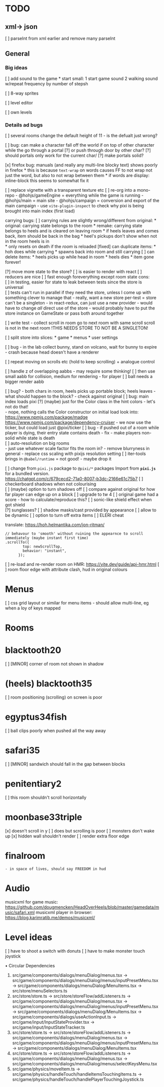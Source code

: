 # TODO

## xml-> json

[ ] parseInt from xml earlier and remove many parseInt 
        
## General

### Big ideas
[ ] add sound to the game
    * start small:
        1 start game sound
        2 walking sound w/repeat frequency by number of stepsh

[ ] 8-way sprites

[ ] level editor

[ ] own levels

### Details ad bugs

[ ] several rooms change the default height of 11 - is the defualt just wrong?

[ ] bug: can make a character fall off the world if on top of other character while the go through a portal
    [?] or push through door by other char?
    [?] should portals only work for the current char/
    [?] make portals solid?    

[x] firefox bug: manuals (and really any multi-line blocky text) shows poorly in firefox
    * this is because `text-wrap` on words causes FF to not wrap not just the word, but
    also to not wrap between them
    * if words are display: inline-block this seems to somewhat fix it

[ ] replace vignette with a transparent texture etc
[ ] re-org into a mono-repo
    - @hohjs/gameEngine = everything while the game is running
    - @hohjs/main = main site
    - @hohjs/campaign = conversion and export of the main campaign
    - use `vite-plugin-inspect` to check why pixi is being brought into main index (first load)

carrying bugs: 
    [ ] carrying rules are slightly wrong/different from original:
        * original: carrying state belongs to the room
        * remake: carrying state belongs to heels and is cleared on leaving room
        * if heels leaves and comes back, item should be back in the bag
        * heel's pickups don't show when not in the room heels is in    
        * only resets on death if the *room* is reloaded
    [fixed] can duplicate items:
        * hoh does while carrying
        * spawns back into room and still carrying
    [ ] can delete items:
        * heels picks up while head in room
        * heels dies
        * item gone forever!

[?] move more state to the store?
    [ ] is easier to render with react
    [ ] reducers are nice
    [ ] fast enough foreverything except room state
    cons:    
    [ ] in testing, easier for state to leak between tests since the store is universal        
    [ ] tests can't run in parallel if they need the store, unless I come up with something clever to manage that 
        - really, want a new store per-test = store can't be a singleton
        - in react-redux, can just use a new provider
        - would have to change *all* direct use of the store
        - would probably have to put the store instance on GameState or pass both around together

[ ] write test - 
    collect scroll in room
    go to next room with same scroll
    scroll is not in the next room
    !THIS NEEDS STORE TO NOT BE A SINGLETON!

[ ] split store into slices:
    * game
    * menus
    * user settings

[ ] bug - in the lab collect bunny, stand on volcano, wait for bunny to expire
    - crash because head doesn't have a renderer

[ ] repeat moving on scrolls etc (hold to keep scrolling) + analogue control    

[ ] handle z of overlapping aabbs - may require some thinking!
    [ ] then use small aabb for collision, medium for rendering - for player 
    [ ] ball needs a bigger render aabb

[ ] bug? - both chars in room, heels picks up portable block; heels leaves - what should happen to the block?
    - check against original
[ ] bug: main index loads pixi
    [?] (maybe) just for the Color class in the hint colors - let's not do that!    
        - nope, nothing calls the Color constructor on initial load
    look into: https://www.npmjs.com/package/madge https://www.npmjs.com/package/dependency-cruiser
    - we now use the ticker, but could load just @pixi/ticker
[ ] bug - if pushed out of a room while player is dying, their entry state contains death
    - fix - make players non-solid while state is death      
[ ] auto-resolution on big rooms    
    - just use whatever scale factor fits the room in?
    - remove blurryness in general - replace css scaling with pixijs resolution setting
[ ] iter-tools brings in `@babel/runtime` = not good!
    - maybe drop it
    
[ ] change from `pixi.js` package to `@pixi/*` packages
    Import from **`pixi.js`** for a bundled version.  
        https://chatgpt.com/c/679cecd2-71a0-8007-b3dc-2166e61c75b7
[ ] checkerboard shadows when not colourising    
[ ] (maybe) option to turn shadows off
[ ] compare against original for how far player can edge up on a block
[ ] upgrade to tw 4
[ ] original game had a score - how to calculate/reproduce this?
[ ] sonic-like shield effect when got shield    
    [?] sunglasses?
[ ] shadow masks/cast provided by appearance
    [ ] allow to be dynamic
[ ] option to turn off extra items
[ ] ELERI cheat

translate: https://hoh.helmantika.com/jon-ritman/

```
// behavour to 'smooth' without ruining the appearnce to scroll immediately (maybe instant first time)
.scrollTo({
        top: newScrollTop,
        behavior: "instant",
      });
```

[ ] re-load and re-render room on HMR: https://vite.dev/guide/api-hmr.html
[ ] room floor edge with attribute clash, hud in original colours

# Menus
[ ] css grid layout or similar for menu items
    - should allow multi-line, eg when a loy of keys mapped

# Rooms

# blacktooth20
[ ] [MINOR] corner of room not shown in shadow

# (heels) blacktooth35
[ ] room positioning (scrolling) on screen is poor

# egyptus34fish
[ ] ball clips poorly when pushed all the way away

# safari35
[ ] [MINOR] sandwich should fall in the gap between blocks

# penitentiary2
[ ] this room shouldn't scroll horizontally

# moonbase33triple
[x] doesn't scroll in y
    [ ] does but scrolling is poor
[ ] monsters don't wake up
[x] hidden wall shouldn't render
[ ] render extra floor edge

# finalroom
    - in space of lives, should say FREEDOM in hud


Audio
=====

musicxml for game music: https://github.com/dougmencken/HeadOverHeels/blob/master/gamedata/music/safari.xml
musicxml player in browser: https://blog.karimratib.me/demos/musicxml/


Level ideas
===========
[ ] have to shoot a switch with donuts
[ ] have to make monster touch joystick




  • Circular Dependencies
  1) src/game/components/dialogs/menuDialog/menus.tsx -> src/game/components/dialogs/menuDialog/menus/inputPresetMenu.tsx -> src/game/components/dialogs/menuDialog/MenuItems.tsx -> src/store/menuSelectors.ts
  2) src/store/store.ts -> src/store/storeFlow/addListeners.ts -> src/game/components/dialogs/menuDialog/menus.tsx -> src/game/components/dialogs/menuDialog/menus/inputPresetMenu.tsx -> src/game/components/dialogs/menuDialog/MenuItems.tsx -> src/game/components/dialogs/useActionInput.ts -> src/game/input/InputStateProvider.tsx -> src/game/input/InputStateTracker.ts
  3) src/store/store.ts -> src/store/storeFlow/addListeners.ts -> src/game/components/dialogs/menuDialog/menus.tsx -> src/game/components/dialogs/menuDialog/menus/inputPresetMenu.tsx -> src/game/components/dialogs/menuDialog/MenuItems.tsx
  4) src/store/store.ts -> src/store/storeFlow/addListeners.ts -> src/game/components/dialogs/menuDialog/menus.tsx -> src/game/components/dialogs/menuDialog/menus/selectKeysMenu.tsx
  5) src/game/physics/moveItem.ts -> src/game/physics/handleTouch/handleItemsTouchingItems.ts -> src/game/physics/handleTouch/handlePlayerTouchingJoystick.ts